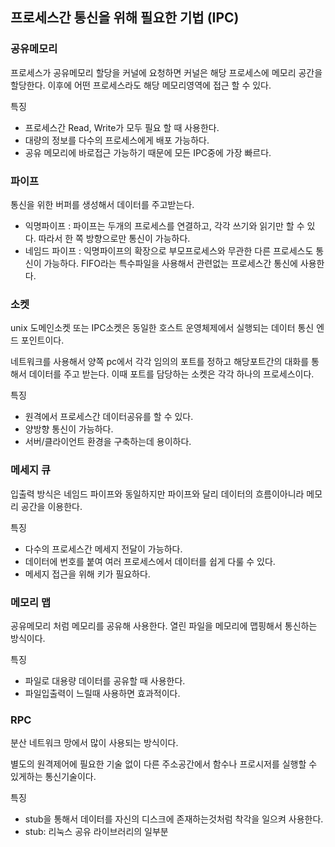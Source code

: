 ## 프로세스간 통신을 위해 필요한 기법 (IPC)

### 공유메모리

프로세스가 공유메모리 할당을 커널에 요청하면 커널은 해당 프로세스에 메모리 공간을 할당한다. 이후에 어떤 프로세스라도 해당 메모리영역에 접근 할 수 있다.

특징

- 프로세스간 Read, Write가 모두 필요 할 때 사용한다.
- 대량의 정보를 다수의 프로세스에게 배포 가능하다.
- 공유 메모리에 바로접근 가능하기 때문에 모든 IPC중에 가장 빠르다.

### 파이프

통신을 위한 버퍼를 생성해서 데이터를 주고받는다.

- 익명파이프 : 파이프는 두개의 프로세스를 연결하고, 각각 쓰기와 읽기만 할 수 있다. 따라서 한 쪽 방향으로만 통신이 가능하다.
- 네임드 파이프 : 익명파이프의 확장으로 부모프로세스와 무관한 다른 프로세스도 통신이 가능하다. FIFO라는 특수파일을 사용해서 관련없는 프로세스간 통신에 사용한다.

### 소켓

unix 도메인소켓 또는 IPC소켓은 동일한 호스트 운영체제에서 실행되는 데이터 통신 엔드 포인트이다.

네트워크를 사용해서 양쪽 pc에서 각각 임의의 포트를 정하고 해당포트간의 대화를 통해서 데이터를 주고 받는다. 이때 포트를 담당하는 소켓은 각각 하나의 프로세스이다.

특징

- 원격에서 프로세스간 데이터공유를 할 수 있다.
- 양방향 통신이 가능하다.
- 서버/클라이언트 환경을 구축하는데 용이하다.

### 메세지 큐

입출력 방식은 네임드 파이프와 동일하지만 파이프와 달리 데이터의 흐름이아니라 메모리 공간을 이용한다.

특징

- 다수의 프로세스간 메세지 전달이 가능하다.
- 데이터에 번호를 붙여 여러 프로세스에서 데이터를 쉽게 다룰 수 있다.
- 메세지 접근을 위해 키가 필요하다.

### 메모리 맵

공유메모리 처럼 메모리를 공유해 사용한다. 열린 파일을 메모리에 맵핑해서 통신하는 방식이다.

특징

- 파일로 대용량 데이터를 공유할 때 사용한다.
- 파일입출력이 느릴때 사용하면 효과적이다.

### RPC

분산 네트워크 망에서 많이 사용되는 방식이다.

별도의 원격제어에 필요한 기술 없이 다른 주소공간에서 함수나 프로시저를 실행할 수 있게하는 통신기술이다.

특징

- stub을 통해서 데이터를 자신의 디스크에 존재하는것처럼 착각을 일으켜 사용한다.
- stub: 리눅스 공유 라이브러리의 일부분
